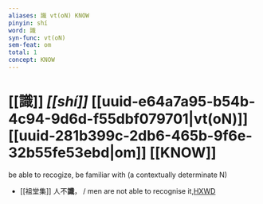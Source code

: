 ```yaml
---
aliases: 識 vt(oN) KNOW
pinyin: shí
word: 識
syn-func: vt(oN)
sem-feat: om
total: 1
concept: KNOW 
---
```

# [[識]] *[[shí]]*  [[uuid-e64a7a95-b54b-4c94-9d6d-f55dbf079701|vt(oN)]] [[uuid-281b399c-2db6-465b-9f6e-32b55fe53ebd|om]] [[KNOW]]
be able to recogize, be familiar with (a contextually determinate N)
 - [[祖堂集]] 人不**識**， / men are not able to recognise it,[HXWD](https://hxwd.org/textview.html?location=KR6q0002_Yan_016-4116a.10)